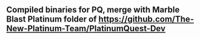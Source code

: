 ## Compiled binaries for PQ, merge with Marble Blast Platinum folder of https://github.com/The-New-Platinum-Team/PlatinumQuest-Dev